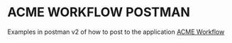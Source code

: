 ACME WORKFLOW POSTMAN
=====================

Examples in postman v2 of how to post to the application  [ACME Workflow](https://github.com/danordcor/acme)